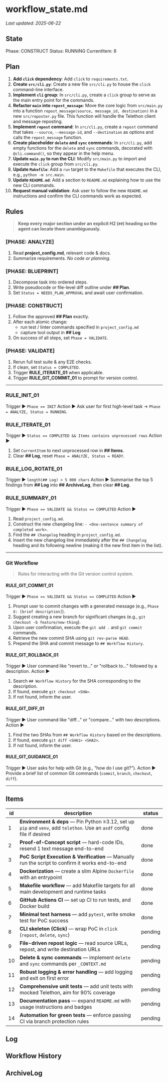 # workflow_state.md
_Last updated: 2025-06-22_

## State
Phase: CONSTRUCT
Status: RUNNING
CurrentItem: 8

## Plan
1.  **Add `click` dependency**: Add `click` to `requirements.txt`.
2.  **Create `src/cli.py`**: Create a new file `src/cli.py` to house the `click` command-line interface.
3.  **Implement `cli` group**: In `src/cli.py`, create a `click` group to serve as the main entry point for the commands.
4.  **Refactor `main` into `repost_message`**: Move the core logic from `src/main.py` into a function `repost_message(source, message_id, destination)` in a new `src/reposter.py` file. This function will handle the Telethon client and message reposting.
5.  **Implement `repost` command**: In `src/cli.py`, create a `repost` command that takes `--source`, `--message-id`, and `--destination` as options and calls the `repost_message` function.
6.  **Create placeholder `delete` and `sync` commands**: In `src/cli.py`, add empty functions for the `delete` and `sync` commands, decorated with `@cli.command()`, so they appear in the help menu.
7.  **Update `main.py` to run the CLI**: Modify `src/main.py` to import and execute the `click` group from `src/cli.py`.
8.  **Update `Makefile`**: Add a `run` target to the `Makefile` that executes the CLI, e.g., `python -m src.main`.
9.  **Update `README.md`**: Add a section to `README.md` explaining how to use the new CLI commands.
10. **Request manual validation**: Ask user to follow the new `README.md` instructions and confirm the CLI commands work as expected.

## Rules
> **Keep every major section under an explicit H2 (`##`) heading so the agent can locate them unambiguously.**

### [PHASE: ANALYZE]
1. Read **project_config.md**, relevant code & docs.
2. Summarize requirements. *No code or planning.*

### [PHASE: BLUEPRINT]
1. Decompose task into ordered steps.
2. Write pseudocode or file-level diff outline under **## Plan**.
3. Set `Status = NEEDS_PLAN_APPROVAL` and await user confirmation.

### [PHASE: CONSTRUCT]
1. Follow the approved **## Plan** exactly.
2. After each atomic change:
   - run test / linter commands specified in `project_config.md`
   - capture tool output in **## Log**
3. On success of all steps, set `Phase = VALIDATE`.

### [PHASE: VALIDATE]
1. Rerun full test suite & any E2E checks.
2. If clean, set `Status = COMPLETED`.
3. Trigger **RULE_ITERATE_01** when applicable.
4. Trigger **RULE_GIT_COMMIT_01** to prompt for version control.

---

### RULE_INIT_01
Trigger ▶ `Phase == INIT`
Action ▶ Ask user for first high-level task → `Phase = ANALYZE, Status = RUNNING`.

### RULE_ITERATE_01
Trigger ▶ `Status == COMPLETED && Items contains unprocessed rows`
Action ▶
1. Set `CurrentItem` to next unprocessed row in **## Items**.
2. Clear **## Log**, reset `Phase = ANALYZE, Status = READY`.

### RULE_LOG_ROTATE_01
Trigger ▶ `length(## Log) > 5 000 chars`
Action ▶ Summarise the top 5 findings from **## Log** into **## ArchiveLog**, then clear **## Log**.

### RULE_SUMMARY_01
Trigger ▶ `Phase == VALIDATE && Status == COMPLETED`
Action ▶
1. Read `project_config.md`.
2. Construct the new changelog line: `- <One-sentence summary of completed work>`.
3. Find the `## Changelog` heading in `project_config.md`.
4. Insert the new changelog line immediately after the `## Changelog` heading and its following newline (making it the new first item in the list).

---

### Git Workflow
> Rules for interacting with the Git version control system.

#### RULE_GIT_COMMIT_01
Trigger ▶ `Phase == VALIDATE && Status == COMPLETED`
Action ▶
1. Prompt user to commit changes with a generated message (e.g., `Phase X: [brief description]`).
2. Suggest creating a new branch for significant changes (e.g., `git checkout -b feature/new-thing`).
3. Upon user confirmation, execute the `git add .` and `git commit` commands.
4. Retrieve the new commit SHA using `git rev-parse HEAD`.
5. Prepend the SHA and commit message to `## Workflow History`.

#### RULE_GIT_ROLLBACK_01
Trigger ▶ User command like "revert to..." or "rollback to..." followed by a description.
Action ▶
1. Search `## Workflow History` for the SHA corresponding to the description.
2. If found, execute `git checkout <SHA>`.
3. If not found, inform the user.

#### RULE_GIT_DIFF_01
Trigger ▶ User command like "diff..." or "compare..." with two descriptions.
Action ▶
1. Find the two SHAs from `## Workflow History` based on the descriptions.
2. If found, execute `git diff <SHA1> <SHA2>`.
3. If not found, inform the user.

#### RULE_GIT_GUIDANCE_01
Trigger ▶ User asks for help with Git (e.g., "how do I use git?").
Action ▶ Provide a brief list of common Git commands (`commit`, `branch`, `checkout`, `diff`).

---

## Items
| id | description | status |
|----|-------------|--------|
| 1  | **Environment & deps** — Pin Python ≥3.12, set up `pip` and `venv`, add `telethon`. Use an `asdf` config file if desired | done |
| 2  | **Proof-of-Concept script** — hard-code IDs, resend 1 text message end-to-end | done |
| 3  | **PoC Script Execution & Verification** — Manually run the script to confirm it works end-to-end | done |
| 4  | **Dockerization** — create a slim Alpine `Dockerfile` with an entrypoint | done |
| 5  | **Makefile workflow** — add Makefile targets for all main development and runtime tasks | done |
| 6  | **GitHub Actions CI** — set up CI to run tests, and Docker build | done |
| 7  | **Minimal test harness** — add `pytest`, write smoke test for PoC success | done |
| 8  | **CLI skeleton (Click)** — wrap PoC in `click` (`repost`, `delete`, `sync`) | pending |
| 9  | **File-driven repost logic** — read source URLs, repost, and write destination URLs | pending |
| 10 | **Delete & sync commands** — implement `delete` and `sync` commands per `_CONTEXT.md` | pending |
| 11 | **Robust logging & error handling** — add logging and exit on first error | pending |
| 12 | **Comprehensive unit tests** — add unit tests with mocked Telethon, aim for 90% coverage | pending |
| 13 | **Documentation pass** — expand `README.md` with usage instructions and badges | pending |
| 14 | **Automation for green tests** — enforce passing CI via branch protection rules | pending |

## Log
<!-- AI appends detailed reasoning, tool output, and errors here -->

## Workflow History
<!-- RULE_GIT_COMMIT_01 stores commit SHAs and messages here -->

## ArchiveLog
<!-- RULE_LOG_ROTATE_01 stores condensed summaries here -->